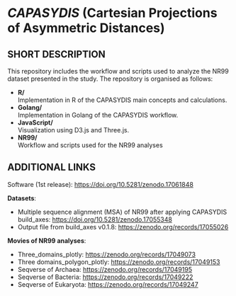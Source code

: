 *CAPASYDIS* (Cartesian Projections of Asymmetric Distances) 	 
===========================================================

## SHORT DESCRIPTION   
This repository includes the workflow and scripts used to analyze the NR99 dataset presented in the study. 
The repository is organised as follows: 
- **R/**   
Implementation in R of the CAPASYDIS main concepts and calculations.
- **Golang/**  
    Implementation in Golang of the CAPASYDIS workflow.
- **JavaScript/**   
    Visualization using D3.js and Three.js.
- **NR99/**  
    Workflow and scripts used for the NR99 analyses

## ADDITIONAL LINKS
Software (1st release): https://doi.org/10.5281/zenodo.17061848   

**Datasets**:   
- Multiple sequence alignment (MSA) of NR99 after applying CAPASYDIS build_axes: https://doi.org/10.5281/zenodo.17055348   
- Output file from build_axes v0.1.8: https://zenodo.org/records/17055026   

**Movies of NR99 analyses**:   
- Three_domains_plotly: https://zenodo.org/records/17049073    
- Three domains_polygon_plotly: https://zenodo.org/records/17049153   
- Seqverse of Archaea: https://zenodo.org/records/17049195   
- Seqverse of Bacteria: https://zenodo.org/records/17049222   
- Seqverse of Eukaryota: https://zenodo.org/records/17049247   




  